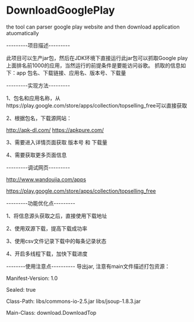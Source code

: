# DownloadGooglePlay
the tool can parser google play website and then download application atuomatically

---------项目描述---------

此项目可以生产jar包，然后在JDK环境下直接运行此jar包可以抓取Google play 上面排名前1000的应用，当然运行的前提条件是要能访问谷歌。
抓取的信息如下：app 包名、下载链接、应用名、版本号、下载量


---------实现方法---------

1、包名和应用名称，从https://play.google.com/store/apps/collection/topselling_free可以直接获取

2、根据包名，下载源网站：

 http://apk-dl.com/
 https://apkpure.com/

3、需要进入详情页面获取 版本号 和 下载量

4、需要获取更多页面信息




---------调试网页---------

http://www.wandoujia.com/apps

https://play.google.com/store/apps/collection/topselling_free


---------功能优化点---------

1、将信息源头获取之后，直接使用下载地址

2、使用双源下载，提高下载成功率

3、使用csv文件记录下载中的每条记录状态

4、开启多线程下载，加快下载进度




--------使用注意点----------
导出jar, 注意有main文件描述打包资源：

Manifest-Version: 1.0

Sealed: true

Class-Path: libs/commons-io-2.5.jar libs/jsoup-1.8.3.jar  

Main-Class: download.DownloadTop

